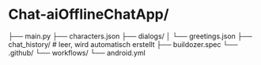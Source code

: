 # Chat-aiOfflineChatApp/
├── main.py
├── characters.json
├── dialogs/
│   └── greetings.json
├── chat_history/         # leer, wird automatisch erstellt
├── buildozer.spec
└── .github/
    └── workflows/
        └── android.yml
